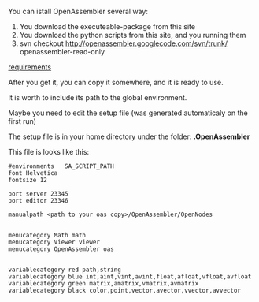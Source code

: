 You can istall OpenAssembler several way:

  1. You download the executeable-package from this site
  1. You download the python scripts from this site, and you running them
  1. svn checkout http://openassembler.googlecode.com/svn/trunk/ openassembler-read-only

[requirements](requirements.md)

After you get it, you can copy it somewhere, and it is ready to use.

It is worth to include its path to the global environment.

Maybe you need to edit the setup file (was generated automaticaly on the first run)

The setup file is in your home directory under the folder: **.OpenAssembler**

This file is looks like this:

```
#environments   SA_SCRIPT_PATH
font Helvetica
fontsize 12

port server 23345
port editor 23346
			
manualpath <path to your oas copy>/OpenAssembler/OpenNodes


menucategory Math math
menucategory Viewer viewer
menucategory OpenAssembler oas
   
   
variablecategory red path,string
variablecategory blue int,aint,vint,avint,float,afloat,vfloat,avfloat
variablecategory green matrix,amatrix,vmatrix,avmatrix
variablecategory black color,point,vector,avector,vvector,avvector


```